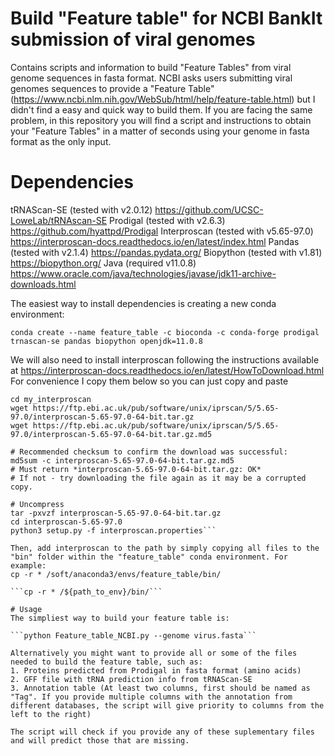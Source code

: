 # Build "Feature table" for NCBI BankIt submission of viral genomes
Contains scripts and information to build "Feature Tables" from viral genome sequences in fasta format. NCBI asks users submitting viral genomes sequences to provide a "Feature Table" (https://www.ncbi.nlm.nih.gov/WebSub/html/help/feature-table.html) but I didn't find a easy and quick way to build them. If you are facing the same problem, in this repository you will find a script and instructions to obtain your "Feature Tables" in a matter of seconds using your genome in fasta format as the only input.


# Dependencies

tRNAScan-SE (tested with v2.0.12) https://github.com/UCSC-LoweLab/tRNAscan-SE
Prodigal (tested with v2.6.3) https://github.com/hyattpd/Prodigal
Interproscan (tested with v5.65-97.0) https://interproscan-docs.readthedocs.io/en/latest/index.html
Pandas (tested with v2.1.4) https://pandas.pydata.org/
Biopython (tested with v1.81) https://biopython.org/
Java (required v11.0.8) https://www.oracle.com/java/technologies/javase/jdk11-archive-downloads.html

The easiest way to install dependencies is creating a new conda environment:

```conda create --name feature_table -c bioconda -c conda-forge prodigal trnascan-se pandas biopython openjdk=11.0.8```

We will also need to install interproscan following the instructions available at https://interproscan-docs.readthedocs.io/en/latest/HowToDownload.html
For convenience I copy them below so you can just copy and paste

```mkdir my_interproscan
cd my_interproscan
wget https://ftp.ebi.ac.uk/pub/software/unix/iprscan/5/5.65-97.0/interproscan-5.65-97.0-64-bit.tar.gz
wget https://ftp.ebi.ac.uk/pub/software/unix/iprscan/5/5.65-97.0/interproscan-5.65-97.0-64-bit.tar.gz.md5

# Recommended checksum to confirm the download was successful:
md5sum -c interproscan-5.65-97.0-64-bit.tar.gz.md5
# Must return *interproscan-5.65-97.0-64-bit.tar.gz: OK*
# If not - try downloading the file again as it may be a corrupted copy.

# Uncompress
tar -pxvzf interproscan-5.65-97.0-64-bit.tar.gz
cd interproscan-5.65-97.0
python3 setup.py -f interproscan.properties```

Then, add interproscan to the path by simply copying all files to the "bin" folder within the "feature_table" conda environment. For example:
cp -r * /soft/anaconda3/envs/feature_table/bin/

```cp -r * /${path_to_env}/bin/```

# Usage
The simpliest way to build your feature table is:

```python Feature_table_NCBI.py --genome virus.fasta```

Alternatively you might want to provide all or some of the files needed to build the feature table, such as:
1. Proteins predicted from Prodigal in fasta format (amino acids)
2. GFF file with tRNA prediction info from tRNAScan-SE
3. Annotation table (At least two columns, first should be named as "Tag". If you provide multiple columns with the annotation from different databases, the script will give priority to columns from the left to the right)

The script will check if you provide any of these suplementary files and will predict those that are missing.
